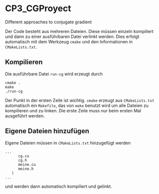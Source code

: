 # CP3_CGProyect
Different approaches to conjugate gradient

Der Code besteht aus mehreren Dateien. Diese müssen einzeln kompiliert und dann
zu einer ausführbaren Datei verlinkt werden. Dies erfolgt automatisch
mit dem Werkzeug `cmake` und den Informationen in `CMakeLists.txt`.

## Kompilieren
Die ausführbare Datei `run-cg` wird erzeugt durch
```
cmake .
make
./run-cg
```
Der Punkt in der ersten Zeile ist wichtig. `cmake` erzeugt aus `CMakeLists.txt`
automatisch ein `Makefile`, das von `make` benutzt wird um alle Dateien zu kompilieren und
zu linken. Die erste Zeile muss nur beim ersten Mal ausgeführt werden.

## Eigene Dateien hinzufügen
Eigene Dateien müssen in `CMakeLists.txt` hinzugefügt werden
```
...
      cg.cu
      cg.h
      meine.cu
      meine.h
   )
...
```
und werden dann automatisch kompiliert und gelinkt.
